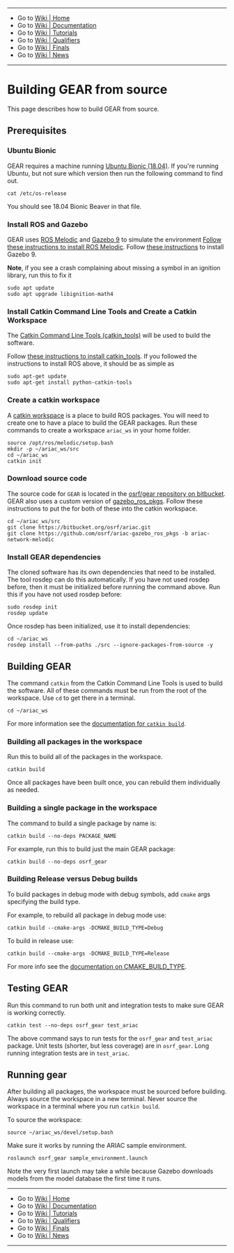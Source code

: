-------------------------------------------------
- Go to [Wiki | Home](../../README.md)
- Go to [Wiki | Documentation](../documentation.md)
- Go to [Wiki | Tutorials](../tutorials.md)
- Go to [Wiki | Qualifiers](../qualifier.md)
- Go to [Wiki | Finals](../finals.md)
- Go to [Wiki | News](../updates.md)
-------------------------------------------------

# Building GEAR from source

This page describes how to build GEAR from source.

## Prerequisites

### Ubuntu Bionic
GEAR requires a machine running [Ubuntu Bionic (18.04)](http://releases.ubuntu.com/18.04/).
If you're running Ubuntu, but not sure which version then run the following command to find out.

```
cat /etc/os-release
```

You should see 18.04 Bionic Beaver in that file.


### Install ROS and Gazebo


GEAR uses [ROS Melodic](http://www.ros.org/) and [Gazebo 9](http://gazebosim.org/blog/gazebo9) to simulate the environment
[Follow these instructions to install ROS Melodic](http://wiki.ros.org/melodic/Installation/Ubuntu).
Follow [these instructions](http://gazebosim.org/tutorials?tut=install_ubuntu&cat=install) to install Gazebo 9.

**Note**, if you see a crash complaining about missing a symbol in an ignition library, run this to fix it

```
sudo apt update
sudo apt upgrade libignition-math4
```

### Install Catkin Command Line Tools and Create a Catkin Workspace

The [Catkin Command Line Tools (catkin_tools)](https://catkin-tools.readthedocs.io/en/latest/) will be used to build the software.

Follow [these instructions to install catkin_tools](https://catkin-tools.readthedocs.io/en/latest/installing.html).
If you followed the instructions to install ROS above, it should be as simple as

```
sudo apt-get update
sudo apt-get install python-catkin-tools
```

### Create a catkin workspace

A [catkin workspace](https://catkin-tools.readthedocs.io/en/latest/quick_start.html#initializing-a-new-workspace) is a place to build ROS packages.
You will need to create one to have a place to build the GEAR packages.
Run these commands to create a workspace `ariac_ws` in your home folder.

```
source /opt/ros/melodic/setup.bash
mkdir -p ~/ariac_ws/src
cd ~/ariac_ws
catkin init
```

### Download source code

The source code for `GEAR` is located in the [osrf/gear repository on bitbucket](https://bitbucket.org/osrf/ariac).
GEAR also uses a custom version of [gazebo_ros_pkgs](https://github.com/ros-simulation/gazebo_ros_pkgs/).
Follow these instructions to put the for both of these into the catkin workspace.

```
cd ~/ariac_ws/src
git clone https://bitbucket.org/osrf/ariac.git
git clone https://github.com/osrf/ariac-gazebo_ros_pkgs -b ariac-network-melodic
```

### Install GEAR dependencies

The cloned software has its own dependencies that need to be installed.
The tool rosdep can do this automatically.
If you have not used rosdep before, then it must be initialized before running the command above.
Run this if you have not used rosdep before:

```
sudo rosdep init
rosdep update
```

Once rosdep has been initialized, use it to install dependencies:

```
cd ~/ariac_ws
rosdep install --from-paths ./src --ignore-packages-from-source -y
```

## Building GEAR

The command `catkin` from the Catkin Command Line Tools is used to build the software.
All of these commands must be run from the root of the workspace.
Use `cd` to get there in a terminal.

```
cd ~/ariac_ws
```

For more information see the [documentation for `catkin build`](https://catkin-tools.readthedocs.io/en/latest/verbs/catkin_build.html).


### Building all packages in the workspace
Run this to build all of the packages in the workspace.

```
catkin build
```

Once all packages have been built once, you can rebuild them individually as needed.

### Building a single package in the workspace
The command to build a single package by name is:

```
catkin build --no-deps PACKAGE_NAME
```

For example, run this to build just the main GEAR package:

```
catkin build --no-deps osrf_gear
```

### Building Release versus Debug builds

To build packages in debug mode with debug symbols, add `cmake` args specifying the build type.

For example, to rebuild all package in debug mode use:

```
catkin build --cmake-args -DCMAKE_BUILD_TYPE=Debug
```

To build in release use:

```
catkin build --cmake-args -DCMAKE_BUILD_TYPE=Release
```

For more info see the [documentation on CMAKE_BUILD_TYPE](https://cmake.org/cmake/help/v3.5/variable/CMAKE_BUILD_TYPE.html).
## Testing GEAR

Run this command to run both unit and integration tests to make sure GEAR is working correctly.

```
catkin test --no-deps osrf_gear test_ariac
```

The above command says to run tests for the `osrf_gear` and `test_ariac` package.
Unit tests (shorter, but less coverage) are in `osrf_gear`.
Long running integration tests are in `test_ariac`.

## Running gear

After building all packages, the workspace must be sourced before building.
Always source the workspace in a new terminal.
Never source the workspace in a terminal where you run `catkin build`.


To source the workspace:

```
source ~/ariac_ws/devel/setup.bash
```

Make sure it works by running the ARIAC sample environment.

```
roslaunch osrf_gear sample_environment.launch
```

Note the very first launch may take a while because Gazebo downloads models from the model database the first time it runs.

-------------------------------------------------
- Go to [Wiki | Home](../../README.md)
- Go to [Wiki | Documentation](../documentation.md)
- Go to [Wiki | Tutorials](../tutorials.md)
- Go to [Wiki | Qualifiers](../qualifier.md)
- Go to [Wiki | Finals](../finals.md)
- Go to [Wiki | News](../updates.md)
-------------------------------------------------
